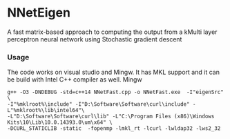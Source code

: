 # NNetEigen 

A fast matrix-based approach to computing the output from a kMulti layer perceptron neural network using Stochastic gradient descent  

### Usage

The code works on visual studio and Mingw. It has MKL support and it can be build with Intel C++ compiler as well. 
Mingw 

```
g++ -O3 -DNDEBUG -std=c++14 NNetFast.cpp -o NNetFast.exe  -I"eigenSrc" \
-I"%mklroot%\include" -I"D:\Software\Software\curl\include" -L"%mklroot%\lib\intel64"\
-L"D:\Software\Software\curl\lib" -L"C:\Program Files (x86)\Windows Kits\10\Lib\10.0.14393.0\um\x64" \
-DCURL_STATICLIB -static  -fopenmp -lmkl_rt -lcurl -lwldap32 -lws2_32
```

